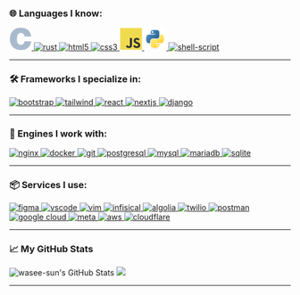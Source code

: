 <!--
**wasee-sun/wasee-sun** is a ✨ _special_ ✨ repository because its `README.md` (this file) appears on your GitHub profile.

Here are some ideas to get you started:

- 🔭 I’m currently working on ...
- 🌱 I’m currently learning ...
- 👯 I’m looking to collaborate on ...
- 🤔 I’m looking for help with ...
- 💬 Ask me about ...
- 📫 How to reach me: ...
- 😄 Pronouns: ...
- ⚡ Fun fact: ...
-->

<h3 align="left">🌐 Languages I know:</h3>
<p align="left">
  <a href="#" target="_blank" rel="noreferrer"> 
    <img src="https://raw.githubusercontent.com/devicons/devicon/master/icons/c/c-original.svg" alt="c" width="40" height="40"/> 
  </a> 
  <a href="https://www.rust-lang.org/" target="_blank" rel="noreferrer"> 
    <img src="https://img.icons8.com/?size=100&id=XWesbnSd4AUa&format=png&color=8E3434" alt="rust" width="40" height="40"/> 
  </a> 
  <a href="https://developer.mozilla.org/en-US/docs/Web/HTML" target="_blank" rel="noreferrer"> 
    <img src="https://cdn.jsdelivr.net/gh/devicons/devicon@latest/icons/html5/html5-original.svg" alt="html5" width="40" height="40"/> 
  </a> 
  <a href="https://developer.mozilla.org/en-US/docs/Web/CSS" target="_blank" rel="noreferrer"> 
    <img src="https://cdn.jsdelivr.net/gh/devicons/devicon@latest/icons/css3/css3-original.svg" alt="css3" width="40" height="40"/> 
  </a> 
  <a href="https://developer.mozilla.org/en-US/docs/Web/JavaScript" target="_blank" rel="noreferrer"> 
    <img src="https://raw.githubusercontent.com/devicons/devicon/master/icons/javascript/javascript-original.svg" alt="javascript" width="40" height="40"/> 
  </a> 
  <a href="https://www.python.org/" target="_blank" rel="noreferrer"> 
    <img src="https://raw.githubusercontent.com/devicons/devicon/master/icons/python/python-original.svg" alt="python" width="40" height="40"/> 
  </a> 
<!--   <a href="https://www.php.net/" target="_blank" rel="noreferrer"> 
    <img src="https://raw.githubusercontent.com/devicons/devicon/master/icons/php/php-original.svg" alt="php" width="40" height="40"/> 
  </a> -->
  <a href="#" target="_blank" rel="noreferrer"> 
    <img src="https://img.icons8.com/?size=100&id=8gWOBXY72Osj&format=png&color=000000" alt="shell-script" width="40" height="40"/> 
  </a> 
</p>

---

<h3 align="left">🛠️ Frameworks I specialize in:</h3>
<p align="left">
  <a href="https://getbootstrap.com/" target="_blank" rel="noreferrer"> 
    <img src="https://cdn.jsdelivr.net/gh/devicons/devicon@latest/icons/bootstrap/bootstrap-original.svg" alt="bootstrap" width="40" height="40"/> 
  </a> 
  <a href="https://tailwindcss.com/" target="_blank" rel="noreferrer"> 
    <img src="https://cdn.jsdelivr.net/gh/devicons/devicon@latest/icons/tailwindcss/tailwindcss-original.svg" alt="tailwind" width="40" height="40"/> 
  </a> 
  <a href="https://reactjs.org/" target="_blank" rel="noreferrer"> 
    <img src="https://cdn.jsdelivr.net/gh/devicons/devicon@latest/icons/react/react-original.svg" alt="react" width="40" height="40"/> 
  </a> 
  <a href="https://nextjs.org/" target="_blank" rel="noreferrer"> 
    <img src="https://cdn.jsdelivr.net/gh/devicons/devicon@latest/icons/nextjs/nextjs-original.svg" alt="nextjs" width="40" height="40"/> 
  </a> 
  <a href="https://www.djangoproject.com/" target="_blank" rel="noreferrer"> 
    <img src="https://img.icons8.com/?size=100&id=37o3DqV429ra&format=png&color=105228" alt="django" width="40" height="40"/> 
  </a>
</p>

---

<h3 align="left">🚀 Engines I work with:</h3>
<p align="left">
  <a href="https://nginx.org/" target="_blank" rel="noreferrer"> 
    <img src="https://img.icons8.com/?size=100&id=LhQ8M0RI4YLP&format=png&color=000000" alt="nginx" width="40" height="40"/> 
  </a> 
  <a href="https://www.docker.com/" target="_blank" rel="noreferrer"> 
    <img src="https://cdn.jsdelivr.net/gh/devicons/devicon@latest/icons/docker/docker-plain.svg" alt="docker" width="40" height="40"/> 
  </a> 
  <a href="https://git-scm.com/" target="_blank" rel="noreferrer"> 
    <img src="https://cdn.jsdelivr.net/gh/devicons/devicon@latest/icons/git/git-original.svg" alt="git" width="40" height="40"/> 
  </a> 
  <a href="https://www.postgresql.org/" target="_blank" rel="noreferrer"> 
    <img src="https://cdn.jsdelivr.net/gh/devicons/devicon@latest/icons/postgresql/postgresql-original.svg" alt="postgresql" width="40" height="40"/> 
  </a> 
  <a href="https://www.mysql.com/" target="_blank" rel="noreferrer"> 
    <img src="https://cdn.jsdelivr.net/gh/devicons/devicon@latest/icons/mysql/mysql-original.svg" alt="mysql" width="40" height="40"/> 
  </a> 
  <a href="https://mariadb.org/" target="_blank" rel="noreferrer"> 
    <img src="https://img.icons8.com/?size=100&id=nrY6pkbRkJCi&format=png&color=000000" alt="mariadb" width="40" height="40"/> 
  </a> 
  <a href="https://www.sqlite.org/" target="_blank" rel="noreferrer"> 
    <img src="https://cdn.jsdelivr.net/gh/devicons/devicon@latest/icons/sqlite/sqlite-original.svg" alt="sqlite" width="40" height="40"/> 
  </a> 
</p>

---

<h3 align="left">📦 Services I use:</h3>
<p align="left">
  <a href="https://www.figma.com/" target="_blank" rel="noreferrer"> 
    <img src="https://cdn.jsdelivr.net/gh/devicons/devicon@latest/icons/figma/figma-original.svg" alt="figma" width="40" height="40"/> 
  </a> 
  <a href="https://code.visualstudio.com/" target="_blank" rel="noreferrer"> 
    <img src="https://cdn.jsdelivr.net/gh/devicons/devicon@latest/icons/vscode/vscode-original.svg" alt="vscode" width="40" height="40"/> 
  </a> 
  <a href="https://www.vim.org/" target="_blank" rel="noreferrer"> 
    <img src="https://cdn.jsdelivr.net/gh/devicons/devicon@latest/icons/vim/vim-original.svg" alt="vim" width="40" height="40"/> 
  </a> 
  <a href="https://infisical.com/" target="_blank" rel="noreferrer"> 
    <img src="https://avatars.githubusercontent.com/u/107880645?s=200&v=4" alt="infisical" width="40" height="40"/> 
  </a> 
  <a href="https://www.algolia.com/" target="_blank" rel="noreferrer"> 
    <img src="https://cdn.jsdelivr.net/gh/devicons/devicon@latest/icons/algolia/algolia-original.svg" alt="algolia" width="40" height="40"/> 
  </a> 
  <a href="https://www.twilio.com/en-us" target="_blank" rel="noreferrer"> 
    <img src="https://avatars.githubusercontent.com/u/109142?s=200&v=4" alt="twilio" width="40" height="40"/> 
  </a> 
  <a href="https://www.postman.com/" target="_blank" rel="noreferrer"> 
    <img src="https://cdn.jsdelivr.net/gh/devicons/devicon@latest/icons/postman/postman-original.svg" alt="postman" width="40" height="40"/> 
  </a> 
  <a href="https://console.cloud.google.com/" target="_blank" rel="noreferrer"> 
    <img src="https://cdn.jsdelivr.net/gh/devicons/devicon@latest/icons/googlecloud/googlecloud-original.svg" alt="google cloud" width="40" height="40"/> 
  </a> 
  <a href="https://developers.facebook.com/" target="_blank" rel="noreferrer"> 
    <img src="https://img.icons8.com/?size=100&id=PvvcWRWxRKSR&format=png&color=000000" alt="meta" width="40" height="40"/> 
  </a> 
  <a href="https://aws.amazon.com/" target="_blank" rel="noreferrer"> 
    <img src="https://cdn.jsdelivr.net/gh/devicons/devicon@latest/icons/amazonwebservices/amazonwebservices-original-wordmark.svg" alt="aws" width="40" height="40"/> 
  </a> 
  <a href="https://www.cloudflare.com/" target="_blank" rel="noreferrer"> 
    <img src="https://cdn.jsdelivr.net/gh/devicons/devicon@latest/icons/cloudflare/cloudflare-original.svg" alt="cloudflare" width="40" height="40"/> 
  </a> 
</p>

---

### 📈 My GitHub Stats

<img src="https://github-readme-stats.vercel.app/api?username=waseesun&show_icons=true&icon_color=F52961&show=reviews,prs_merged&line_height=33&count_private=true&theme=tokyonight&card_width=495" alt="wasee-sun's GitHub Stats" />

<img src="https://github-readme-streak-stats.herokuapp.com/?user=waseesun&theme=jolly" />

---

<!--
<h3 align="left">📱 Connect with me on:</h3>
<p align="left">
  <a href="https://facebook.com" target="_blank" rel="noreferrer">
    <img src="https://raw.githubusercontent.com/devicons/devicon/master/icons/facebook/facebook-original.svg" alt="facebook" width="40" height="40"/>
  </a>
  <a href="https://instagram.com" target="_blank" rel="noreferrer">
    <img src="https://raw.githubusercontent.com/devicons/devicon/master/icons/instagram/instagram-original.svg" alt="instagram" width="40" height="40"/>
  </a>
  <a href="https://twitter.com" target="_blank" rel="noreferrer">
    <img src="https://raw.githubusercontent.com/devicons/devicon/master/icons/twitter/twitter-original.svg" alt="twitter" width="40" height="40"/>
  </a>
  <a href="https://linkedin.com" target="_blank" rel="noreferrer">
    <img src="https://raw.githubusercontent.com/devicons/devicon/master/icons/linkedin/linkedin-original.svg" alt="linkedin" width="40" height="40"/>
  </a>
</p>
-->
